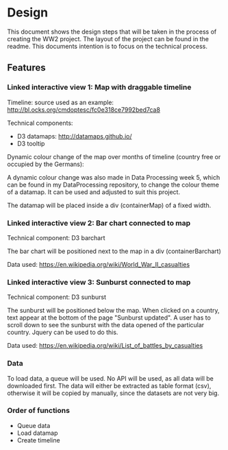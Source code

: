 # Design
This document shows the design steps that will be taken in the process of creating the WW2 project. The layout of the project can be found in the readme. This documents intention is to focus on the technical process.

## Features

### Linked interactive view 1: Map with draggable timeline

Timeline: source used as an example: http://bl.ocks.org/cmdoptesc/fc0e318ce7992bed7ca8

Technical components: 
- D3 datamaps: http://datamaps.github.io/
- D3 tooltip

Dynamic colour change of the map over months of timeline (country free or occupied by the Germans):

A dynamic colour change was also made in Data Processing week 5, which can be found in my DataProcessing repository, to change the colour theme of a datamap. It can be used and adjusted to suit this project.

The datamap will be placed inside a div (containerMap) of a fixed width. 

### Linked interactive view 2: Bar chart connected to map

Technical component: D3 barchart

The bar chart will be positioned next to the map in a div (containerBarchart)

Data used: https://en.wikipedia.org/wiki/World_War_II_casualties

### Linked interactive view 3: Sunburst connected to map

Technical component: D3 sunburst

The sunburst will be positioned below the map. When clicked on a country, text appear at the bottom of the page "Sunburst updated". A user has to scroll down to see the sunburst with the data opened of the particular country. Jquery can be used to do this.

Data used: https://en.wikipedia.org/wiki/List_of_battles_by_casualties


### Data
To load data, a queue will be used. No API will be used, as all data will be downloaded first. The data will either be extracted as table format (csv), otherwise it will be copied by manually, since the datasets are not very big.

### Order of functions

- Queue data
- Load datamap
- Create timeline









